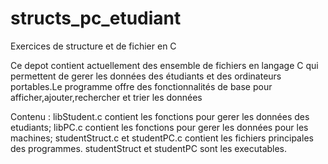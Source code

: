 # structs_pc_etudiant
Exercices de structure et de fichier en C

Ce depot contient actuellement des ensemble de fichiers en langage C qui permettent de gerer les données des étudiants et des ordinateurs portables.Le programme offre des fonctionnalités de base pour afficher,ajouter,rechercher et trier les données

Contenu : libStudent.c contient les fonctions pour gerer les données des etudiants; libPC.c contient les fonctions pour gerer les données pour les machines; studentStruct.c et studentPC.c contient les fichiers principales des programmes.
studentStruct et studentPC sont les executables.
